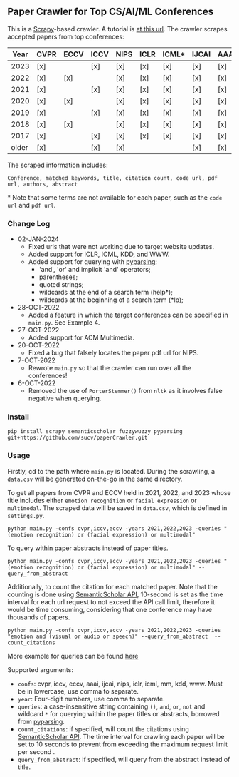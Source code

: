 ## Paper Crawler for Top CS/AI/ML Conferences

This is a [Scrapy](https://docs.scrapy.org/en/latest/intro/tutorial.html)-based crawler. A tutorial is [at this url](https://www.logx.xyz/scrape-papers-using-scrapy).  The crawler scrapes accepted papers from top  conferences:

| Year  | CVPR | ECCV | ICCV | NIPS | ICLR | ICML\* | IJCAI | AAAI | KDD\* | WWW\* | MM\* |
|-------|-----|------|------|------|------|--------|-------|------|-------|-------|------|
| 2023  | [x] |      |  [x]    |  [x]    |  [x]    | [x]    | [x]   |  [x]    | [x]   | [x]   | [x]  |
| 2022  | [x] | [x]     |      |  [x]    |  [x]    | [x]    | [x]   |  [x]    | [x]   | [x]   | [x]  |
| 2021  | [x] |      |  [x]    |  [x]    |  [x]    | [x]    | [x]   |  [x]    | [x]   | [x]   | [x]  |
| 2020  | [x] | [x]     |      |   [x]   |  [x]    | [x]    | [x]   |  [x]    | [x]   | [x]   | [x]  |
| 2019  | [x] |      |  [x]    |   [x]   |  [x]    | [x]    | [x]   |  [x]    | [x]   | [x]   | [x]  |
| 2018  | [x] |  [x]    |      |  [x]    |  [x]    | [x]    | [x]   |  [x]    | [x]   | [x]   | [x]  |
| 2017  | [x] |      |  [x]    | [x]     |  [x]    | [x]    | [x]   |  [x]    | [x]   | [x]   | [x]  |
| older | [x] |      |  [x]    |  [x]    |      |        | [x]   |  [x]    | [x]   | [x]   | [x]  |

The scraped information includes:

```text
Conference, matched keywords, title, citation count, code url, pdf url, authors, abstract
```
\* Note that some terms are not available for each paper, such as the `code url` and `pdf url`.


### Change Log

+ 02-JAN-2024
  + Fixed urls that were not working due to target website updates.
  + Added support for ICLR, ICML, KDD, and WWW.
  + Added support for querying with [pyparsing](https://github.com/pyparsing/pyparsing/blob/master/examples/booleansearchparser.py):
    + 'and', 'or' and implicit 'and' operators;
    + parentheses;
    + quoted strings;
    + wildcards at the end of a search term (help*);
    + wildcards at the beginning of a search term (*lp);
+ 28-OCT-2022
  + Added a feature in which the target conferences can be specified in `main.py`. See Example 4. 
+ 27-OCT-2022
  + Added support for ACM Multimedia. 
+ 20-OCT-2022
  + Fixed a bug that falsely locates the paper pdf url for NIPS.
+ 7-OCT-2022
    + Rewrote `main.py` so that the crawler can run over all the conferences!
+ 6-OCT-2022
    + Removed the use of `PorterStemmer()` from `nltk` as it involves false negative when querying.



### Install

```shell
pip install scrapy semanticscholar fuzzywuzzy pyparsing git+https://github.com/sucv/paperCrawler.git
```

### Usage

Firstly, cd to the path where `main.py` is located. During the scrawling, a `data.csv` will be generated on-the-go in the same directory.

To get all papers from CVPR and ECCV held in 2021, 2022, and 2023 whose title includes either `emotion recognition` or `facial expression` or `multimodal`. The scraped data will be saved in `data.csv`, which is defined in `settings.py`.
```
python main.py -confs cvpr,iccv,eccv -years 2021,2022,2023 -queries "(emotion recognition) or (facial expression) or multimodal"

```

To query within paper abstracts instead of paper titles.
```
python main.py -confs cvpr,iccv,eccv -years 2021,2022,2023 -queries "(emotion recognition) or (facial expression) or multimodal" --query_from_abstract  
```

Additionally, to count the citation for each matched paper. Note that the counting is done using [SemanticScholar API](https://www.semanticscholar.org/product/api), 10-second is set as the time interval for each url request to not exceed the API call limit, therefore it would be time consuming, considering that one conference may have thousands of papers.
```
python main.py -confs cvpr,iccv,eccv -years 2021,2022,2023 -queries "emotion and (visual or audio or speech)" --query_from_abstract  --count_citations  
```

More example for queries can be found [here](https://github.com/pyparsing/pyparsing/blob/master/examples/booleansearchparser.py#L329C18-L329C18)

Supported arguments:
+ `confs`: cvpr, iccv, eccv, aaai, ijcai, nips, iclr, icml, mm, kdd, www. Must be in lowercase, use comma to separate.
+ `year`: Four-digit numbers, use comma to separate.
+ `queries`: a case-insensitive string containing `()`, `and`, `or`, `not` and wildcard  `*` for querying within the paper titles or abstracts, borrowed from [pyparsing](https://github.com/pyparsing/pyparsing/blob/master/examples/booleansearchparser.py).
+ `count_citations`: if specified, will count the citations using [SemanticScholar API](https://www.semanticscholar.org/product/api). The time interval for crawling each paper will be set to 10 seconds to prevent from exceeding the maximum request limit per second .
+ `query_from_abstract`: if specified, will query from the abstract instead of title.



